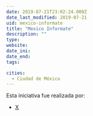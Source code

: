```yaml
---
date: 2019-07-21T23:02:24.000Z
date_last_modified: 2019-07-21
uid: mexico-informate
title: "Mexico Informate"
description: ""
type: 
website: 
date_ini: 
date_end: 
tags:

cities: 
  - Ciudad de México
---
```


Esta iniciativa fue realizada por:

- [X](/i/mexico-informate.html)
